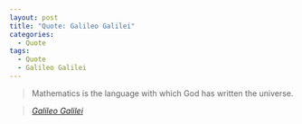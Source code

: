 ```yaml
---
layout: post
title: "Quote: Galileo Galilei"
categories:
  - Quote
tags:
  - Quote
  - Galileo Galilei
---
```


> Mathematics is the language with which God has written the universe.
  
> <cite><a href="http://quotio.com/quote/Mathematics-is-the-language/81264.html">Galileo Galilei</a></cite>
